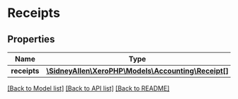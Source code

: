 # Receipts

## Properties
Name | Type | Description | Notes
------------ | ------------- | ------------- | -------------
**receipts** | [**\SidneyAllen\XeroPHP\Models\Accounting\Receipt[]**](Receipt.md) |  | [optional] 

[[Back to Model list]](../README.md#documentation-for-models) [[Back to API list]](../README.md#documentation-for-api-endpoints) [[Back to README]](../README.md)


